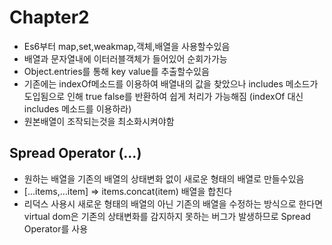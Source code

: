 # Chapter2

- Es6부터 map,set,weakmap,객체,배열을 사용할수있음
- 배열과 문자열내에 이터러블객체가 들어있어 순회가가능
- Object.entries를 통해 key value를 추출할수있음
- 기존에는 indexOf메소드를 이용하여 배열내의 값을 찾았으나 includes 메소드가 도입됨으로 인해 true false를 반환하여 쉽게 처리가 가능해짐 (indexOf 대신 includes 메소드를 이용하라)
- 원본배열이 조작되는것을 최소화시켜야함

## Spread Operator (...)

- 원하는 배열을 기존의 배열의 상태변화 없이 새로운 형태의 배열로 만들수있음
- [...items,...item] => items.concat(item) 배열을 합친다
- 리덕스 사용시 새로운 형태의 배열의 아닌 기존의 배열을 수정하는 방식으로 한다면 virtual dom은 기존의 상태변화를 감지하지 못하는 버그가 발생하므로 Spread Operator를 사용
